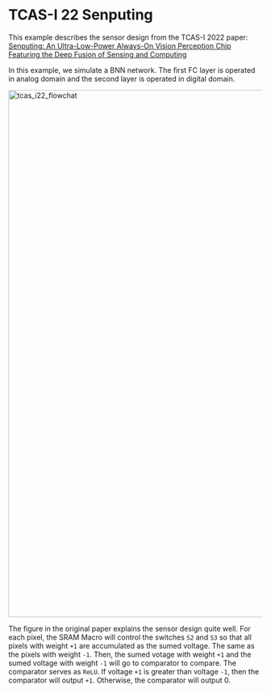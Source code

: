 # TCAS-I 22 Senputing

This example describes the sensor design from the TCAS-I 2022 paper: [Senputing: An Ultra-Low-Power Always-On Vision Perception Chip Featuring the Deep Fusion of Sensing and Computing](https://ieeexplore.ieee.org/document/9464962)

In this example, we simulate a BNN network. The first FC layer is operated in analog domain and the 
second layer is operated in digital domain.

<img width="1043" alt="tcas_i22_flowchat" src="https://user-images.githubusercontent.com/21286132/221265134-743a15ee-3acd-4257-a7b0-df506278de74.png">

The figure in the original paper explains the sensor design quite well. For each pixel, the SRAM Macro
will control the switches `S2` and `S3` so that all pixels with weight `+1` are accumulated as the sumed 
voltage. The same as the pixels with weight `-1`. Then, the sumed votage with weight `+1` and the sumed  voltage with weight `-1` will go to comparator to compare. The comparator serves as `ReLU`. If voltage `+1`
is greater than voltage `-1`, then the comparator will output `+1`. Otherwise, the comparator will output 0.

